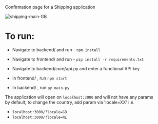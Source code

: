 Confirmation page for a Shipping application

![shipping-main-GB](https://user-images.githubusercontent.com/57302739/230919917-12501275-bc01-4e9a-9f8f-edd7ab68d4cd.png)

# To run:

 - Navigate to backend/ and run - ```npm install```
 - Navigate to frontend/ and run - ```pip install -r requirements.txt```
 - Navigate to backend/core/api.py and enter a functional API key 

 - In frontend/ , run ```npm start```
 - In backend/ , run ```py main.py```

The application will open on ```localhost:3000``` and will not have any params by default, to change the country, add param via 'locale=XX' i.e. 
 - ```localhost:3000/?locale=GB```
 - ```localhost:3000/?locale=NL```

